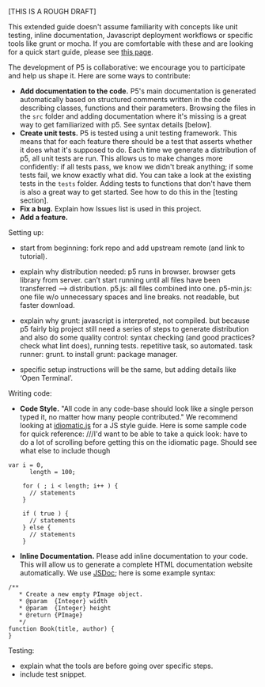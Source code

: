 [THIS IS A ROUGH DRAFT]

This extended guide doesn't assume familiarity with concepts like unit testing, inline documentation, Javascript deployment workflows or specific tools like grunt or mocha. If you are comfortable with these and are looking for a quick start guide, please see [this page](https://github.com/lmccart/p5.js/wiki/Development).

The development of P5 is collaborative: we encourage you to participate and help us shape it. Here are some ways to contribute:

- **Add documentation to the code.** P5's main documentation is generated automatically based on structured comments written in the code describing classes, functions and their parameters. Browsing the files in the `src` folder and adding documentation where it's missing is a great way to get familiarized with p5. See syntax details [below].
- **Create unit tests.** P5 is tested using a unit testing framework. This means that for each feature there should be a test that asserts whether it does what it's supposed to do. Each time we generate a distribution of p5, all unit tests are run. This allows us to make changes more confidently: if all tests pass, we know we didn't break anything; if some tests fail, we know exactly what did. You can take a look at the existing tests in the `tests` folder. Adding tests to functions that don't have them is also a great way to get started. See how to do this in the [testing section].
- **Fix a bug.** Explain how Issues list is used in this project. 
- **Add a feature.**

Setting up: 
- start from beginning: fork repo and add upstream remote (and link to tutorial).
- explain why distribution needed: p5 runs in browser. browser gets library from server. can’t start running until all files have been transferred —> distribution. p5.js: all files combined into one. p5-min.js: one file w/o unnecessary spaces and line breaks. not readable, but faster download. 
- explain why grunt: javascript is interpreted, not compiled. but because p5 fairly big project still need a series of steps to generate distribution and also do some quality control: syntax checking (and good practices? check what lint does), running tests. repetitive task, so automated. task runner: grunt. to install grunt: package manager.

- specific setup instructions will be the same, but adding details like ‘Open Terminal’. 

Writing code:
- **Code Style.** "All code in any code-base should look like a single person typed it, no matter how many people contributed."
We recommend looking at [idiomatic.js](https://github.com/rwaldron/idiomatic.js/) for a JS style guide. Here is some sample code for quick reference: ///I'd want to be able to take a quick look: have to do a lot of scrolling before getting this on the idiomatic page. Should see what else to include though 
```
var i = 0,
      length = 100;

    for ( ; i < length; i++ ) {
      // statements
    }

    if ( true ) {
      // statements
    } else {
      // statements
    }

```
 
- **Inline Documentation.** Please add inline documentation to your code. This will allow us to generate a complete HTML documentation website automatically. We use [JSDoc](http://usejsdoc.org/); here is some example syntax: 
```
/**
   * Create a new empty PImage object.
   * @param  {Integer} width
   * @param  {Integer} height
   * @return {PImage}
   */
function Book(title, author) {
}
```

Testing:
- explain what the tools are before going over specific steps.
- include test snippet.

